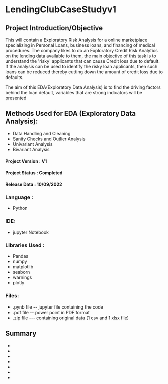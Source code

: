 # LendingClubCaseStudyv1

## Project Introduction/Objective
This will contain a Exploratory Risk Analysis for a online marketplace specializing in Personal Loans, business loans, and financing of medical procedures. The company likes to do an Exploratory Credit Risk Analytics on the lending data available to them, the main objective of this task is to understand the 'risky' applicants that can cause Credit loss due to default. If the analysis can be used to identify the risky loan applicants, then such loans can be reduced thereby cutting down the amount of credit loss due to defaults.

The aim of this EDA(Exploratory Data Analysis) is to find the driving factors behind the loan default, variables that are strong indicators will be presented

## Methods Used for EDA (Exploratory Data Analysis):
* Data Handling and Cleaning
* Sanity Checks and Outlier Analysis
* Univariant Analysis
* Bivariant Analysis


#### Project Version : V1
#### Project Status  : Completed
#### Release Data    : 10/09/2022

### Language : 
* Python

### IDE: 
* jupyter Notebook

### Libraries Used :
* Pandas
* numpy
* matplotlib
* seaborn
* warnings
* plotly

### Files: 
* .pynb file -- jupyter file containing the code
* .pdf file -- power point  in PDF format
* .zip file --- containing original data (1 csv and 1 xlsx file)

## Summary

* 
* 
* 
* 
* 
* 
* 




